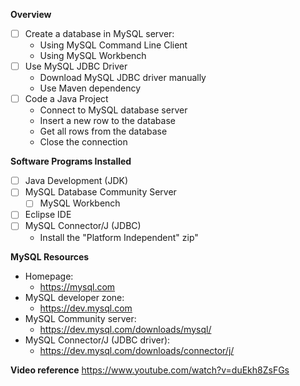 **Overview**
- [ ] Create a database in MySQL server:
    - Using MySQL Command Line Client
    - Using MySQL Workbench
- [ ] Use MySQL JDBC Driver
    - Download MySQL JDBC driver manually
    - Use Maven dependency
- [ ] Code a Java Project
    - Connect to MySQL database server
    - Insert a new row to the database
    - Get all rows from the database
    - Close the connection

**Software Programs Installed**
- [ ] Java Development (JDK)
- [ ] MySQL Database Community Server
    - [ ] MySQL Workbench
- [ ] Eclipse IDE
- [ ] MySQL Connector/J (JDBC)
	- Install the "Platform Independent" zip"

**MySQL Resources**
- Homepage:
    - https://mysql.com
- MySQL developer zone:
    - https://dev.mysql.com
- MySQL Community server:
    - https://dev.mysql.com/downloads/mysql/
- MySQL Connector/J (JDBC driver):
    - https://dev.mysql.com/downloads/connector/j/


**Video reference**
 https://www.youtube.com/watch?v=duEkh8ZsFGs